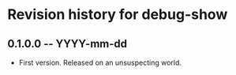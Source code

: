 # Revision history for debug-show

## 0.1.0.0  -- YYYY-mm-dd

* First version. Released on an unsuspecting world.
